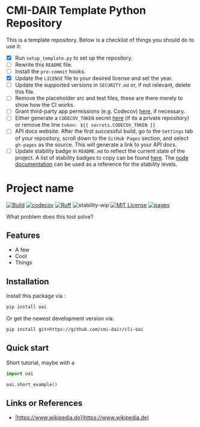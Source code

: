 # CMI-DAIR Template Python Repository

This is a template repository. Below is a checklist of things you should do to use it:

- [x] Run `setup_template.py` to set up the repository.
- [ ] Rewrite this `README` file.
- [ ] Install the `pre-commit` hooks.
- [x] Update the `LICENSE` file to your desired license and set the year.
- [ ] Update the supported versions in `SECURITY.md` or, if not relevant, delete this file.
- [ ] Remove the placeholder src and test files, these are there merely to show how the CI works.
- [ ] Grant third-party app permissions (e.g. Codecov) [here](https://github.com/organizations/cmi-dair/settings/installations), if necessary.
- [ ] Either generate a `CODECOV_TOKEN` secret [here](https://github.com/cmi-dair/flowdump/blob/main/.github/workflows/python_tests.yaml) (if its a private repository) or remove the line `token: ${{ secrets.CODECOV_TOKEN }}`
- [ ] API docs website: After the first successful build, go to the `Settings` tab of your repository, scroll down to the `GitHub Pages` section, and select `gh-pages` as the source. This will generate a link to your API docs.
- [ ] Update stability badge in `README.md` to reflect the current state of the project. A list of stability badges to copy can be found [here](https://github.com/orangemug/stability-badges). The [node documentation](https://nodejs.org/docs/latest-v20.x/api/documentation.html#documentation_stability_index) can be used as a reference for the stability levels.

# Project name

[![Build](https://github.com/cmi-dair/cli-oai/actions/workflows/test.yaml/badge.svg?branch=main)](https://github.com/cmi-dair/cli-oai/actions/workflows/test.yaml?query=branch%3Amain)
[![codecov](https://codecov.io/gh/cmi-dair/cli-oai/branch/main/graph/badge.svg?token=22HWWFWPW5)](https://codecov.io/gh/cmi-dair/cli-oai)
[![Ruff](https://img.shields.io/endpoint?url=https://raw.githubusercontent.com/astral-sh/ruff/main/assets/badge/v2.json)](https://github.com/astral-sh/ruff)
![stability-wip](https://img.shields.io/badge/stability-work_in_progress-lightgrey.svg)
[![MIT License](https://img.shields.io/badge/license-MIT-blue.svg)](https://github.com/cmi-dair/cli-oai/blob/main/LICENSE)
[![pages](https://img.shields.io/badge/api-docs-blue)](https://cmi-dair.github.io/cli-oai)

What problem does this tool solve?

## Features

- A few
- Cool
- Things

## Installation

Install this package via :

```sh
pip install oai
```

Or get the newest development version via:

```sh
pip install git+https://github.com/cmi-dair/cli-oai
```

## Quick start

Short tutorial, maybe with a

```Python
import oai

oai.short_example()
```

## Links or References

- [https://www.wikipedia.de](https://www.wikipedia.de)
